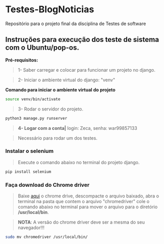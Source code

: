 # Testes-BlogNoticias
Repositório para o projeto final da disciplina de Testes de software

## Instruções para execução dos teste de sistema com o Ubuntu/pop-os.
**Pré-requisitos:** 
> 1- Saber carregar e colocar para funcionar um projeto no django.

> 2- Iniciar o ambiente virtual do django: "venv"

**Comando para iniciar o ambiente virtual do projeto**
```sh
source venv/bin/activate
```
>3- Rodar o servidor do projeto.
```sh
python3 manage.py runserver
```
> **4- Logar com a conta|** login: Zeca, senha: war99857133 

> Necessário para rodar um dos testes.


### Instalar o selenium
> Execute o comando abaixo no terminal do projeto django.
```sh
pip install selenium
```
### Faça download do Chrome driver
> Baixe [aqui](https://chromedriver.chromium.org/downloads) o chrome drive, descompacte o arquivo baixado, abra o terminal na pasta que contem o arquivo "chromedriver" cole o comando abaixo no terminal para mover o arquivo para o diretório **/usr/local/bin**.

> **NOTA**: A versão do chrome driver deve ser a mesma do seu navegador!!!
```sh
sudo mv chromedriver /usr/local/bin/
```
### 

